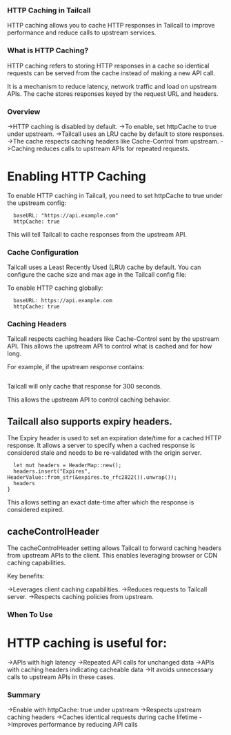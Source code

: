 
### HTTP Caching in Tailcall

HTTP caching allows you to cache HTTP responses in Tailcall to improve performance and reduce calls to upstream services.

### What is HTTP Caching?
HTTP caching refers to storing HTTP responses in a cache so identical requests can be served from the cache instead of making a new API call.

It is a mechanism to reduce latency, network traffic and load on upstream APIs. The cache stores responses keyed by the request URL and headers.

### Overview
->HTTP caching is disabled by default.
->To enable, set httpCache to true under upstream.
->Tailcall uses an LRU cache by default to store responses.
->The cache respects caching headers like Cache-Control from upstream.
->Caching reduces calls to upstream APIs for repeated requests.

# Enabling HTTP Caching
To enable HTTP caching in Tailcall, you need to set httpCache to true under the upstream config:

```upstream:
  baseURL: "https://api.example.com"
  httpCache: true
```
This will tell Tailcall to cache responses from the upstream API.

### Cache Configuration
Tailcall uses a Least Recently Used (LRU) cache by default. You can configure the cache size and max age in the Tailcall config file:

To enable HTTP caching globally:

```upstream: 
  baseURL: https://api.example.com
  httpCache: true
```

### Caching Headers
Tailcall respects caching headers like Cache-Control sent by the upstream API. This allows the upstream API to control what is cached and for how long.

For example, if the upstream response contains:

``` Cache-Control: max-age=300
```
Tailcall will only cache that response for 300 seconds.

This allows the upstream API to control caching behavior.

## Tailcall also supports expiry headers.
The Expiry header is used to set an expiration date/time for a cached HTTP response. It allows a server to specify when a cached response is considered stale and needs to be re-validated with the origin server.

```fn expires_header(expires: DateTime<Utc>) -> HeaderMap {
  let mut headers = HeaderMap::new();
  headers.insert("Expires", HeaderValue::from_str(&expires.to_rfc2822()).unwrap());
  headers
}
```
This allows setting an exact date-time after which the response is considered expired.

## cacheControlHeader 
The cacheControlHeader setting allows Tailcall to forward caching headers from upstream APIs to the client. This enables leveraging browser or CDN caching capabilities.

 Key benefits:

->Leverages client caching capabilities.
->Reduces requests to Tailcall server.
->Respects caching policies from upstream.

### When To Use

# HTTP caching is useful for:

->APIs with high latency
->Repeated API calls for unchanged data
->APIs with caching headers indicating cacheable data
->It avoids unnecessary calls to upstream APIs in these cases.

### Summary
->Enable with httpCache: true under upstream
->Respects upstream caching headers
->Caches identical requests during cache lifetime
->Improves performance by reducing API calls

